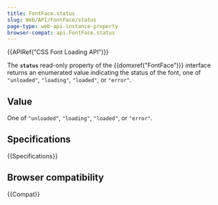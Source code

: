 ```yaml
---
title: FontFace.status
slug: Web/API/FontFace/status
page-type: web-api-instance-property
browser-compat: api.FontFace.status
---
```


{{APIRef("CSS Font Loading API")}}

The **`status`** read-only property of the {{domxref("FontFace")}} interface returns an enumerated value indicating the status of the font, one of `"unloaded"`, `"loading"`, `"loaded"`, or `"error"`.

## Value

One of `"unloaded"`, `"loading"`, `"loaded"`, or `"error"`.

## Specifications

{{Specifications}}

## Browser compatibility

{{Compat}}
